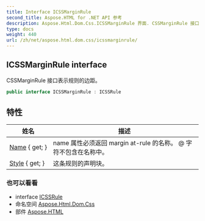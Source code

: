 ```yaml
---
title: Interface ICSSMarginRule
second_title: Aspose.HTML for .NET API 参考
description: Aspose.Html.Dom.Css.ICSSMarginRule 界面. CSSMarginRule 接口表示规则的边距
type: docs
weight: 440
url: /zh/net/aspose.html.dom.css/icssmarginrule/
---
```

## ICSSMarginRule interface

CSSMarginRule 接口表示规则的边距。

```csharp
public interface ICSSMarginRule : ICSSRule
```

## 特性

| 姓名 | 描述 |
| --- | --- |
| [Name](../../aspose.html.dom.css/icssmarginrule/name/) { get; } | name 属性必须返回 margin at-rule 的名称。 @ 字符不包含在名称中。 |
| [Style](../../aspose.html.dom.css/icssmarginrule/style/) { get; } | 这条规则的声明块。 |

### 也可以看看

* interface [ICSSRule](../icssrule/)
* 命名空间 [Aspose.Html.Dom.Css](../../aspose.html.dom.css/)
* 部件 [Aspose.HTML](../../)


